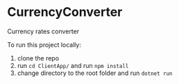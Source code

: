 # CurrencyConverter
Currency rates converter   

To run this project locally: 
1. clone the repo
2. run `cd ClientApp/` and run `npm install`
3. change directory to the root folder and run `dotnet run`

